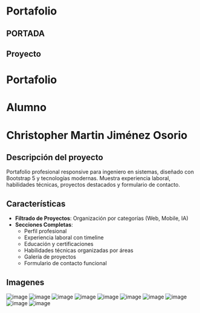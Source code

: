 # Portafolio
## PORTADA
## Proyecto
# Portafolio 
# Alumno
# Christopher Martin Jiménez Osorio


##  Descripción del proyecto
Portafolio profesional responsive para ingeniero en sistemas, diseñado con Bootstrap 5 y tecnologías modernas. Muestra experiencia laboral, habilidades técnicas, proyectos destacados y formulario de contacto.

##  Características

- **Filtrado de Proyectos**: Organización por categorías (Web, Mobile, IA)
- **Secciones Completas**:
  - Perfil profesional
  - Experiencia laboral con timeline
  - Educación y certificaciones
  - Habilidades técnicas organizadas por áreas
  - Galería de proyectos
  - Formulario de contacto funcional

## Imagenes
![image](https://github.com/user-attachments/assets/4baf3da5-dc10-40c8-96af-6ed7c81a96e7)
![image](https://github.com/user-attachments/assets/5e29dbdc-9ec9-4069-b8fa-926f542570d2)
![image](https://github.com/user-attachments/assets/0ba282ac-7ddd-4d0b-8f14-a4928e0ca26f)
![image](https://github.com/user-attachments/assets/b001236c-cf3a-498a-859e-a68e9af164d8)
![image](https://github.com/user-attachments/assets/dcec72c2-ed8e-4df8-8fd5-639df8315c7f)
![image](https://github.com/user-attachments/assets/98ab99a6-5402-418f-a89c-61d30272495b)
![image](https://github.com/user-attachments/assets/ea915377-2971-4f01-bc9c-ae681a6a13aa)
![image](https://github.com/user-attachments/assets/5e9be4fe-ee24-441b-ae7c-24a278b39da3)
![image](https://github.com/user-attachments/assets/6ca69098-efe0-4a09-9b3b-2fcf2437223b)
![image](https://github.com/user-attachments/assets/835c0c38-c7c9-4e9a-80c2-4e2bb6ebe496)


